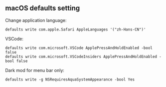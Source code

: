 ## macOS defaults setting

Change application language:

```
defaults write com.apple.Safari AppleLanguages '("zh-Hans-CN")'
```

VSCode:

```
defaults write com.microsoft.VSCode ApplePressAndHoldEnabled -bool false
defaults write com.microsoft.VSCodeInsiders ApplePressAndHoldEnabled -bool false
```

Dark mod for menu bar only:

```
defaults write -g NSRequiresAquaSystemAppearance -bool Yes
```
